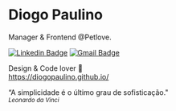 # Diogo Paulino 

Manager & Frontend @Petlove.

[![Linkedin Badge](https://img.shields.io/badge/-Diogo%20Paulino-000?style=flat-circle&logo=Linkedin&logoColor=white&link=https://www.linkedin.com/in/diogopaulino/)](https://www.linkedin.com/in/diogopaulino/) 
[![Gmail Badge](https://img.shields.io/badge/-diogopaulino.web@gmail.com-000?style=flat-circle&logo=Gmail&logoColor=white&link=mailto:diogopaulino.web@gmail.com)](mailto:diogopaulino.web@gmail.com)

Design & Code lover 🖤<br />
https://diogopaulino.github.io/


“A simplicidade é o último grau de sofisticação."<br />
<i><small>Leonardo da Vinci</small></i>
